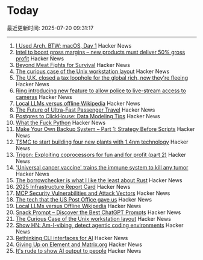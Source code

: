 # Today

最近更新时间: 2025-07-20 09:31:17

--- 
1. [I Used Arch, BTW: macOS, Day 1](https://yberreby.com/posts/i-used-arch-btw-macos-day-1/) Hacker News
2. [Intel to boost gross margins – new products must deliver 50% gross profit](https://www.tomshardware.com/tech-industry/semiconductors/intel-draws-a-line-in-the-sand-to-boost-gross-margins-new-products-must-deliver-50-percent-to-get-the-green-light) Hacker News
3. [Beyond Meat Fights for Survival](https://foodinstitute.com/focus/beyond-meat-fights-for-survival/) Hacker News
4. [The curious case of the Unix workstation layout](https://thejpster.org.uk/blog/blog-2025-07-19/) Hacker News
5. [The U.K. closed a tax loophole for the global rich, now they're fleeing](https://www.wsj.com/world/uk/the-u-k-closed-a-tax-loophole-for-the-global-rich-now-theyre-fleeing-f078cce4) Hacker News
6. [Ring introducing new feature to allow police to live-stream access to cameras](https://www.eff.org/deeplinks/2025/07/amazon-ring-cashes-techno-authoritarianism-and-mass-surveillance) Hacker News
7. [Local LLMs versus offline Wikipedia](https://evanhahn.com/local-llms-versus-offline-wikipedia/) Hacker News
8. [The Future of Ultra-Fast Passenger Travel](https://spaceambition.substack.com/p/beyond-the-sound-barrier) Hacker News
9. [Postgres to ClickHouse: Data Modeling Tips](https://clickhouse.com/blog/postgres-to-clickhouse-data-modeling-tips-v2) Hacker News
10. [What the Fuck Python](https://colab.research.google.com/github/satwikkansal/wtfpython/blob/master/irrelevant/wtf.ipynb) Hacker News
11. [Make Your Own Backup System – Part 1: Strategy Before Scripts](https://it-notes.dragas.net/2025/07/18/make-your-own-backup-system-part-1-strategy-before-scripts/) Hacker News
12. [TSMC to start building four new plants with 1.4nm technology](https://www.taipeitimes.com/News/front/archives/2025/07/20/2003840583) Hacker News
13. [Trigon: Exploiting coprocessors for fun and for profit (part 2)](https://alfiecg.uk/2025/07/16/Trigon.html) Hacker News
14. ['Universal cancer vaccine' trains the immune system to kill any tumor](https://newatlas.com/cancer/universal-cancer-vaccine/) Hacker News
15. [The borrowchecker is what I like the least about Rust](https://viralinstruction.com/posts/borrowchecker/) Hacker News
16. [2025 Infrastructure Report Card](https://infrastructurereportcard.org/) Hacker News
17. [MCP Security Vulnerabilities and Attack Vectors](https://forgecode.dev/blog/prevent-attacks-on-mcp/) Hacker News
18. [The tech that the US Post Office gave us](https://www.theverge.com/report/709749/usps-250th-anniversary-pioneer-modern-technology) Hacker News
19. [Local LLMs versus Offline Wikipedia](https://evanhahn.com/local-llms-versus-offline-wikipedia/) Hacker News
20. [Snack Prompt – Discover the Best ChatGPT Prompts](https://snackprompt.com) Hacker News
21. [The Curious Case of the Unix workstation layout](https://thejpster.org.uk/blog/blog-2025-07-19/) Hacker News
22. [Show HN: Am-I-vibing, detect agentic coding environments](https://github.com/ascorbic/am-i-vibing) Hacker News
23. [Rethinking CLI interfaces for AI](https://www.notcheckmark.com/2025/07/rethinking-cli-interfaces-for-ai/) Hacker News
24. [Giving Up on Element and Matrix.org](https://xn--gckvb8fzb.com/giving-up-on-element-and-matrixorg/) Hacker News
25. [It's rude to show AI output to people](https://distantprovince.by/posts/its-rude-to-show-ai-output-to-people/) Hacker News
